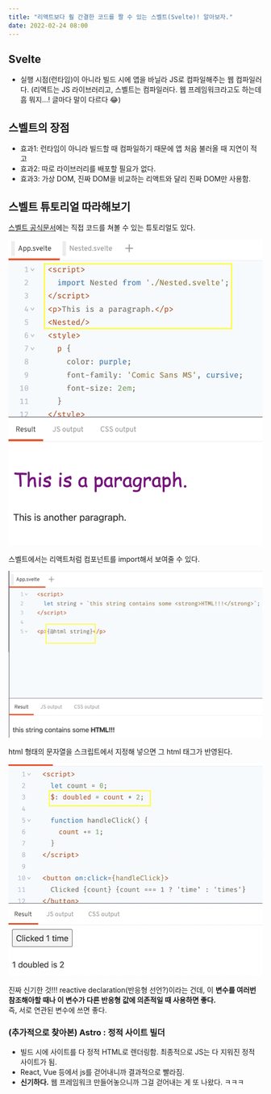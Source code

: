 ```yaml
---
title: "리액트보다 훨 간결한 코드를 짤 수 있는 스벨트(Svelte)! 알아보자."
date: 2022-02-24 08:00
---
```


## Svelte

- 실행 시점(런타임)이 아니라 빌드 시에 앱을 바닐라 JS로 컴파일해주는 웹 컴파일러다. (리액트는 JS 라이브러리고, 스벨트는 컴파일러다. 웹 프레임워크라고도 하는데 흠 뭐지...! 글마다 말이 다르다 😂)

## 스벨트의 장점

- 효과1: 런타임이 아니라 빌드할 때 컴파일하기 때문에 앱 처음 불러올 때 지연이 적고 
- 효과2: 따로 라이브러리를 배포할 필요가 없다.
- 효과3: 가상 DOM, 진짜 DOM을 비교하는 리액트와 달리 진짜 DOM만 사용함.

## 스벨트 튜토리얼 따라해보기

[스벨트 공식문서](https://svelte.dev)에는 직접 코드를 쳐볼 수 있는 튜토리얼도 있다.

![스벨트에서 컴포넌트 추가하기](./assets/sv1.png)

스벨트에서는 리액트처럼 컴포넌트를 import해서 보여줄 수 있다.

![html 문자열 html 안에 넣기](./assets/sv2.png)

html 형태의 문자열을 스크립트에서 지정해 넣으면 그 html 태그가 반영된다. 

![reactive declarations](./assets/sv3.png)

진짜 신기한 것!!! reactive declaration(반응형 선언?)이라는 건데, 이 **변수를 여러번 참조해아할 때나 이 변수가 다른 반응형 값에 의존적일 때 사용하면 좋다.**  
즉, 서로 연관된 변수에 쓰면 좋다.

### (추가적으로 찾아본) Astro : 정적 사이트 빌더

- 빌드 시에 사이트를 다 정적 HTML로 렌더링함. 최종적으로 JS는 다 지워진 정적 사이트가 됨.
- React, Vue 등에서 js를 걷어내니까 결과적으로 빨라짐.
- **신기하다.** 웹 프레임워크 만들어놓으니까 그걸 걷어내는 게 또 나왔다. ㅋㅋㅋ
